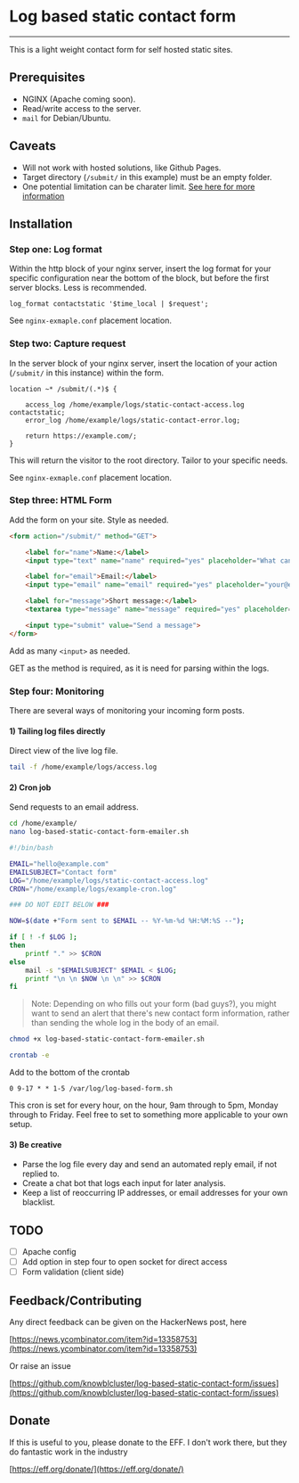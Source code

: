 # Log based static contact form
---

This is a light weight contact form for self hosted static sites.

## Prerequisites

- NGINX (Apache coming soon).
- Read/write access to the server.
- `mail` for Debian/Ubuntu.

## Caveats

- Will not work with hosted solutions, like Github Pages.
- Target directory (`/submit/` in this example) must be an empty folder.
- One potential limitation can be charater limit. [See here for more information](http://stackoverflow.com/questions/2659952/maximum-length-of-http-get-request)

## Installation

### Step one: Log format

Within the http block of your nginx server, insert the log format for your specific configuration near the bottom of the block, but before the first server blocks. Less is recommended.

```nginx
log_format contactstatic '$time_local | $request';
```

See `nginx-exmaple.conf` placement location.

### Step two: Capture request

In the server block of your nginx server, insert the location of your action (`/submit/` in this instance) within the form.

```nginx
location ~* /submit/(.*)$ {

	access_log /home/example/logs/static-contact-access.log contactstatic;
	error_log /home/example/logs/static-contact-error.log;

	return https://example.com/;
}
```
This will return the visitor to the root directory. Tailor to your specific needs.

See `nginx-exmaple.conf` placement location.

### Step three: HTML Form

Add the form on your site. Style as needed.

```html
<form action="/submit/" method="GET">

	<label for="name">Name:</label>
	<input type="text" name="name" required="yes" placeholder="What can I call you?">

	<label for="email">Email:</label>
	<input type="email" name="email" required="yes" placeholder="your@email.com">

	<label for="message">Short message:</label>
	<textarea type="message" name="message" required="yes" placeholder="What do you want to say (in 140 characters)?" maxlength="140"></textarea>

	<input type="submit" value="Send a message">
</form>
```
Add as many `<input>` as needed.

GET as the method is required, as it is need for parsing within the logs.

### Step four: Monitoring

There are several ways of monitoring your incoming form posts.

#### 1) Tailing log files directly

Direct view of the live log file.

```bash
tail -f /home/example/logs/access.log
```

#### 2) Cron job

Send requests to an email address.

```bash
cd /home/example/
nano log-based-static-contact-form-emailer.sh
```

```bash
#!/bin/bash

EMAIL="hello@example.com"
EMAILSUBJECT="Contact form"
LOG="/home/example/logs/static-contact-access.log"
CRON="/home/example/logs/example-cron.log"

### DO NOT EDIT BELOW ###

NOW=$(date +"Form sent to $EMAIL -- %Y-%m-%d %H:%M:%S --");

if [ ! -f $LOG ];
then
	printf "." >> $CRON
else
	mail -s "$EMAILSUBJECT" $EMAIL < $LOG;
	printf "\n \n $NOW \n \n" >> $CRON
fi
```
>	Note: Depending on who fills out your form (bad guys?), you might want to send an alert that there's new contact form information, rather than sending the whole log in the body of an email.

```bash
chmod +x log-based-static-contact-form-emailer.sh
```

```bash
crontab -e
```
Add to the bottom of the crontab

```cron
0 9-17 * * 1-5 /var/log/log-based-form.sh
```
This cron is set for every hour, on the hour, 9am through to 5pm, Monday through to Friday. Feel free to set to something more applicable to your own setup.

#### 3) Be creative

- Parse the log file every day and send an automated reply email, if not replied to.
- Create a chat bot that logs each input for later analysis.
- Keep a list of reoccurring IP addresses, or email addresses for your own blacklist.

## TODO

- [ ] Apache config
- [ ] Add option in step four to open socket for direct access
- [ ] Form validation (client side)

## Feedback/Contributing

Any direct feedback can be given on the HackerNews post, here

[https://news.ycombinator.com/item?id=13358753](https://news.ycombinator.com/item?id=13358753)

Or raise an issue

[https://github.com/knowblcluster/log-based-static-contact-form/issues](https://github.com/knowblcluster/log-based-static-contact-form/issues)

## Donate

If this is useful to you, please donate to the EFF. I don't work there,
but they do fantastic work in the industry

[https://eff.org/donate/](https://eff.org/donate/)
